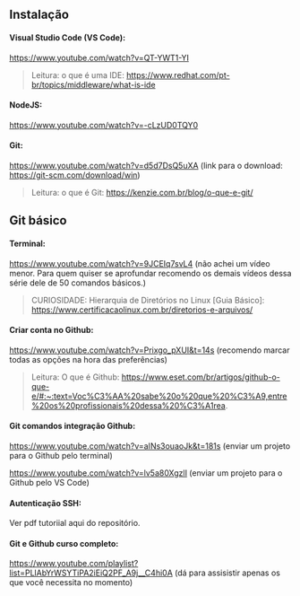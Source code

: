 ## Instalação 

#### Visual Studio Code (VS Code):
https://www.youtube.com/watch?v=QT-YWT1-YI
>Leitura: o que é uma IDE:
>https://www.redhat.com/pt-br/topics/middleware/what-is-ide

#### NodeJS:
https://www.youtube.com/watch?v=-cLzUD0TQY0

#### Git:
https://www.youtube.com/watch?v=d5d7DsQ5uXA (link para o download: https://git-scm.com/download/win)
>Leitura: o que é Git:
>https://kenzie.com.br/blog/o-que-e-git/ 

## Git básico

#### Terminal:
https://www.youtube.com/watch?v=9JCEIq7svL4 (não achei um vídeo menor. Para quem quiser se aprofundar recomendo os demais vídeos dessa série dele de 50 comandos básicos.)
>CURIOSIDADE: Hierarquia de Diretórios no Linux [Guia Básico]:
>https://www.certificacaolinux.com.br/diretorios-e-arquivos/
 

#### Criar conta no Github: 
https://www.youtube.com/watch?v=Prixgo_pXUI&t=14s (recomendo marcar todas as opções na hora das preferências)
>Leitura: O que é Github:
>https://www.eset.com/br/artigos/github-o-que-e/#:~:text=Voc%C3%AA%20sabe%20o%20que%20%C3%A9,entre%20os%20profissionais%20dessa%20%C3%A1rea.

#### Git comandos integração Github:
https://www.youtube.com/watch?v=aINs3ouaoJk&t=181s (enviar um projeto para o Github pelo terminal)

https://www.youtube.com/watch?v=lv5a80XgzlI (enviar um projeto para o Github pelo VS Code)

#### Autenticação SSH:
Ver pdf tutoriial aqui do repositório.

#### Git e Github curso completo:
https://www.youtube.com/playlist?list=PLlAbYrWSYTiPA2iEiQ2PF_A9j__C4hi0A (dá para assisistir apenas os que você necessita no momento)



